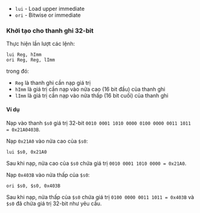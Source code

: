* `lui` - Load upper immediate
* `ori` - Bitwise or immediate

### Khởi tạo cho thanh ghi 32-bit
Thực hiện lần lượt các lệnh:
```
lui Reg, hImm
ori Reg, Reg, lImm
```
trong đó:
* `Reg` là thanh ghi cần nạp giá trị
* `hImm` là giá trị cần nạp vào nửa cao (16 bit đầu) của thanh ghi
* `lImm` là giá trị cần nạp vào nửa thấp (16 bit cuối) của thanh ghi

#### Ví dụ
Nạp vào thanh `$s0` giá trị 32-bit
`0010 0001 1010 0000 0100 0000 0011 1011 = 0x21A0403B`.

Nạp `0x21A0` vào nửa cao của `$s0`:
```
lui $s0, 0x21A0
```
Sau khi nạp, nửa cao của `$s0` chứa giá trị
`0010 0001 1010 0000 = 0x21A0`.

Nạp `0x403B` vào nửa thấp của `$s0`:
```
ori $s0, $s0, 0x403B
```
Sau khi nạp, nửa thấp của `$s0` chứa giá trị
`0100 0000 0011 1011 = 0x403B`
và `$s0` đã chứa giá trị 32-bit như yêu cầu.

